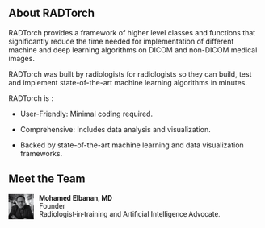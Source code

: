 ##  About RADTorch

RADTorch provides a framework of higher level classes and functions that significantly reduce the time needed for implementation of different machine and deep learning algorithms on DICOM and non-DICOM medical images.

RADTorch was built by radiologists for radiologists so they can build, test and implement state-of-the-art machine learning algorithms in minutes.


RADTorch is :

  - User-Friendly: Minimal coding required.

  - Comprehensive: Includes data analysis and visualization.

  - Backed by state-of-the-art machine learning and data visualization frameworks.


## Meet the Team

<img style="float: left; max-width: 10%;" src="../assets/elbanan.png">
<div class="text">
<pre style="text-indent: 10px; font-family: Roboto;">
<b>Mohamed Elbanan, MD</b>
   Founder
   Radiologist-in-training and Artificial Intelligence Advocate.
</pre>
</div>

